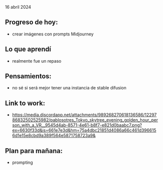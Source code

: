 16 abril 2024

## Progreso de hoy:
- crear imágenes con prompts Midjourney 

## Lo que aprendí 
- realmente fue un repaso

## **Pensamientos**:
- no sé si será mejor tener una instancia de stable difusion 

## Link to work: 
- https://media.discordapp.net/attachments/989268270618136586/1229786832502525982/pablosotres_Tokyo_skytree_evening_golden_hour_person_with_a_VR__9545d4ab-8571-4e61-b8f7-e821d0baabc7.png?ex=6630f33d&is=661e7e3d&hm=75a4dbc21851d4086a66c461d3966156d1e15e8cbd9a389f564e5871758723a9&


## Plan para mañana: 
- prompting 

